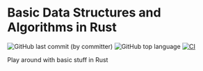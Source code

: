 # Basic Data Structures and Algorithms in Rust

![GitHub last commit (by committer)](https://img.shields.io/github/last-commit/florianehmann/basics)
![GitHub top language](https://img.shields.io/github/languages/top/florianehmann/basics)
[![CI](https://github.com/florianehmann/basics/actions/workflows/rust-ci.yml/badge.svg)](https://github.com/florianehmann/basics/actions/workflows/rust-ci.yml)

Play around with basic stuff in Rust
